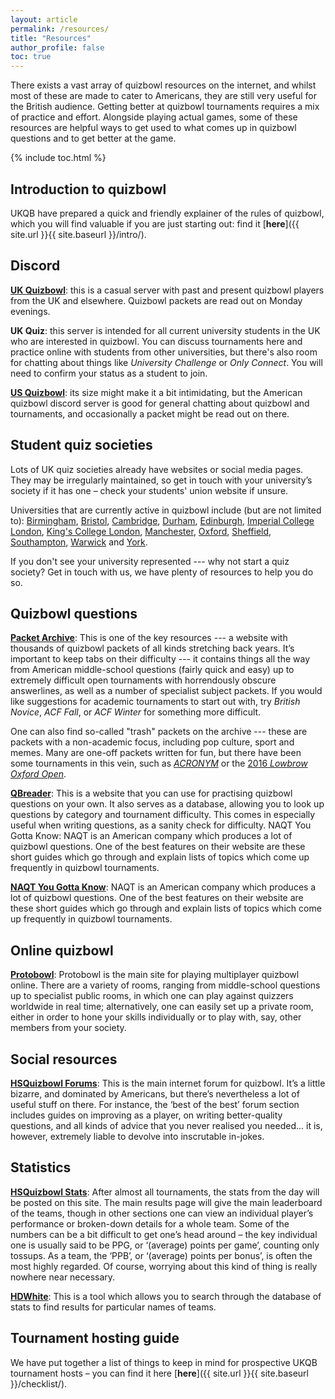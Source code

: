 ```yaml
---
layout: article
permalink: /resources/
title: "Resources"
author_profile: false
toc: true
---
```


There exists a vast array of quizbowl resources on the internet, and whilst most of these are made to cater to Americans, they are still very useful for the British audience. Getting better at quizbowl tournaments requires a mix of practice and effort. Alongside playing actual games, some of these resources are helpful ways to get used to what comes up in quizbowl questions and to get better at the game.

{% include toc.html %}

## Introduction to quizbowl

UKQB have prepared a quick and friendly explainer of the rules of quizbowl, which you will find valuable if you are just starting out: find it [**here**]({{ site.url }}{{ site.baseurl }}/intro/).

## Discord

[**UK Quizbowl**](https://discord.gg/GY2RnCE): this is a casual server with past and present quizbowl players from the UK and elsewhere. Quizbowl packets are read out on Monday evenings.

**UK Quiz**: this server is intended for all current university students in the UK who are interested in quizbowl. You can discuss tournaments here and practice online with students from other universities, but there's also room for chatting about things like *University Challenge* or *Only Connect*. You will need to confirm your status as a student to join.

[**US Quizbowl**](https://discord.gg/quizbowl): its size might make it a bit intimidating, but the American quizbowl discord server is good for general chatting about quizbowl and tournaments, and occasionally a packet might be read out on there.

## Student quiz societies

Lots of UK quiz societies already have websites or social media pages. They may be irregularly maintained, so get in touch with your university’s society if it has one – check your students' union website if unsure. 

Universities that are currently active in quizbowl include (but are not limited to): [Birmingham](https://www.guildofstudents.com/organisation/38763/), [Bristol](https://www.facebook.com/BrizQuiz/), [Cambridge](https://www.cambridgesu.co.uk/organisation/quizsoc/), [Durham](https://www.durhamsu.com/groups/quiz-society), [Edinburgh](https://edin.eusa.ed.ac.uk/activities/view/quizsoc), [Imperial College London](https://www.imperialcollegeunion.org/activities/a-to-z/quiz), [King's College London](https://www.kclsu.org/groups/activities/join/22823/), [Manchester](https://manchesterstudentsunion.com/activities/view/muqs), [Oxford](https://users.ox.ac.uk/~quiz/index.shtml), [Sheffield](https://su.sheffield.ac.uk/activities/view/quiz-society), [Southampton](https://www.susu.org/groups/university-of-southampton-quiz-society), [Warwick](https://www.warwicksu.com/societies-sports/societies/quizsoc/) and [York](https://yusu.org/activities/view/quiz_society). 

If you don't see your university represented --- why not start a quiz society? Get in touch with us, we have plenty of resources to help you do so.

<!--Lots of UK quiz societies already have websites or Facebook pages. Be wary that some of them might be irregularly maintained, so do get in touch with your university's society: usually, Facebook or student union pages are most useful. Here's a few of the most active ones:  [Cambridge](http://quizsoc.soc.srcf.net), [Cardiff](https://www.cardiffstudents.com/activities/society/quiz), [Edinburgh](https://www.facebook.com/UoEQuizSoc/), [Exeter](https://www.facebook.com/ExeQuiz/), [Glasgow](https://www.facebook.com/guquizsociety), [Imperial](https://www.imperialcollegeunion.org/activities/a-to-z/quiz), [LSE](https://www.lsesu.com/organisation/quizclub), [Oxford](http://users.ox.ac.uk/~quiz), [Oxford Brookes](https://www.facebook.com/OBUQuizSoc/), [Queen’s, Belfast](https://www.facebook.com/QueensQuizSociety), [Southampton](https://www.susu.org/groups/university-of-southampton-quiz-society), [Warwick](https://www.warwicksu.com/societies/quizsoc).-->

## Quizbowl questions

[**Packet Archive**](http://collegiate.quizbowlpackets.com): This is one of the key resources --- a website with thousands of quizbowl packets of all kinds stretching back years. It’s important to keep tabs on their difficulty --- it contains things all the way from American middle-school questions (fairly quick and easy) up to extremely difficult open tournaments with horrendously obscure answerlines, as well as a number of specialist subject packets. If you would like suggestions for academic tournaments to start out with, try *British Novice*, *ACF Fall*, or *ACF Winter* for something more difficult. <!--Navigating all of these links without prior knowledge is a bit daunting, but if you would like some suggestions for tournaments to start out with, try these: [2017 Early Fall Tournament](http://collegiate.quizbowlpackets.com/2048/), [2017 ACF Fall](http://collegiate.quizbowlpackets.com/2040/), [2018 PACE](http://quizbowlpackets.com/2155/).-->

One can also find so-called "trash" packets on the archive --- these are packets with a non-academic focus, including pop culture, sport and memes. Many are one-off packets written for fun, but there have been some tournaments in this vein, such as [*ACRONYM*](https://trash.quizbowlpackets.com/2774/) or the [2016 *Lowbrow Oxford Open*](https://trash.quizbowlpackets.com/1807/).

<!--One can also download "trash"---pop culture---packets, which tend to be of wildly varying quality, but are often good fun. Most of these are American but you might want to have a look at [Lowbrow Oxford Open 2015](http://trash.quizbowlpackets.com/1679/).

[**QuizDB**](http://www.quizdb.org): This is essentially a database of loads of individual quizbowl questions, categorised by tournament, difficulty, category and subcategory. For instance, say you want to read some easy ‘college-level’ questions about sculpture, or some challenging questions about chemistry --- just click the relevant sections of the drop-down menus and you can read through to your heart’s content.

This site is also useful when writing questions, either to check what difficulty levels an answer has been asked at, or to find clues for tossups (doing this excessively is somewhat frowned upon, however).-->

[**QBreader**](https://www.qbreader.org/): This is a website that you can use for practising quizbowl questions on your own. It also serves as a database, allowing you to look up questions by category and tournament difficulty. This comes in especially useful when writing questions, as a sanity check for difficulty.
NAQT You Gotta Know: NAQT is an American company which produces a lot of quizbowl questions. One of the best features on their website are these short guides which go through and explain lists of topics which come up frequently in quizbowl tournaments. 

[**NAQT You Gotta Know**](https://www.naqt.com/you-gotta-know/): NAQT is an American company which produces a lot of quizbowl questions. One of the best features on their website are these short guides which go through and explain lists of topics which come up frequently in quizbowl tournaments.

## Online quizbowl

[**Protobowl**](http://protobowl.com): Protobowl is the main site for playing multiplayer quizbowl online. There are a variety of rooms, ranging from middle-school questions up to specialist public rooms, in which one can play against quizzers worldwide in real time; alternatively, one can easily set up a private room, either in order to hone your skills individually or to play with, say, other members from your society.

## Social resources

[**HSQuizbowl Forums**](http://hsquizbowl.org/db/): This is the main internet forum for quizbowl. It’s a little bizarre, and dominated by Americans, but there’s nevertheless a lot of useful stuff on there. For instance, the ‘best of the best’ forum section includes guides on improving as a player, on writing better-quality questions, and all kinds of advice that you never realised you needed... it is, however, extremely liable to devolve into inscrutable in-jokes. 

## Statistics

[**HSQuizbowl Stats**](http://hsquizbowl.org/db/): After almost all tournaments, the stats from the day will be posted on this site. The main results page will give the main leaderboard of the teams, though in other sections one can view an individual player’s performance or broken-down details for a whole team. Some of the numbers can be a bit difficult to get one’s head around – the key individual one is usually said to be PPG, or ‘(average) points per game’, counting only tossups. As a team, the ‘PPB’, or ‘(average) points per bonus’, is often the most highly regarded. Of course, worrying about this kind of thing is really nowhere near necessary. 

[**HDWhite**](http://hdwhite.org/qb/stats/): This is a tool which allows you to search through the database of stats to find results for particular names of teams. 

## Tournament hosting guide

We have put together a list of things to keep in mind for prospective UKQB tournament hosts – you can find it here [**here**]({{ site.url }}{{ site.baseurl }}/checklist/).